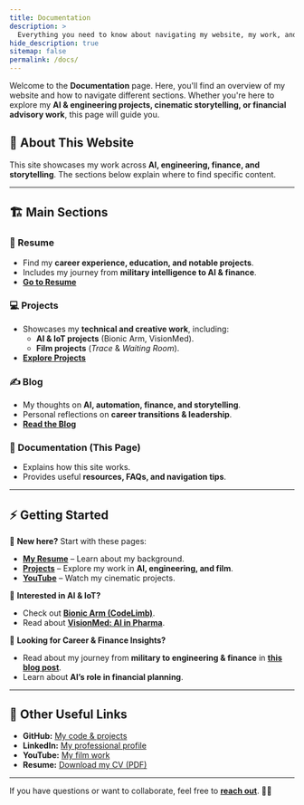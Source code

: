 ```yaml
---
title: Documentation
description: >
  Everything you need to know about navigating my website, my work, and how to explore my projects, blog, and portfolio.
hide_description: true
sitemap: false
permalink: /docs/
---
```


Welcome to the **Documentation** page. Here, you'll find an overview of my website and how to navigate different sections. Whether you're here to explore my **AI & engineering projects, cinematic storytelling, or financial advisory work**, this page will guide you.

## 🔹 About This Website
This site showcases my work across **AI, engineering, finance, and storytelling**. The sections below explain where to find specific content.

---

## 🏗 **Main Sections**
### **📜 Resume**
- Find my **career experience, education, and notable projects**.
- Includes my journey from **military intelligence to AI & finance**.
- **[Go to Resume](/resume/)**

### **💻 Projects**
- Showcases my **technical and creative work**, including:
  - **AI & IoT projects** (Bionic Arm, VisionMed).
  - **Film projects** (*Trace* & *Waiting Room*).
- **[Explore Projects](/projects/)**

### **✍️ Blog**
- My thoughts on **AI, automation, finance, and storytelling**.
- Personal reflections on **career transitions & leadership**.
- **[Read the Blog](/blog/)**

### **📄 Documentation (This Page)**
- Explains how this site works.
- Provides useful **resources, FAQs, and navigation tips**.

---

## ⚡ **Getting Started**
🔹 **New here?** Start with these pages:
- **[My Resume](/resume/)** – Learn about my background.
- **[Projects](/projects/)** – Explore my work in **AI, engineering, and film**.
- **[YouTube](/youtube/)** – Watch my cinematic projects.

🔹 **Interested in AI & IoT?**
- Check out **[Bionic Arm (CodeLimb)](/projects/bionic-arm)**.
- Read about **[VisionMed: AI in Pharma](/projects/visionmed)**.

🔹 **Looking for Career & Finance Insights?**
- Read about my journey from **military to engineering & finance** in **[this blog post](/blog/career-evolution)**.
- Learn about **AI’s role in financial planning**.

---

## 🔗 **Other Useful Links**
- **GitHub:** [My code & projects](https://github.com/yourgithubprofile)  
- **LinkedIn:** [My professional profile](https://linkedin.com/in/yourprofile)  
- **YouTube:** [My film work](https://youtube.com/yourchannel)  
- **Resume:** [Download my CV (PDF)](/resume.pdf)  

---

If you have questions or want to collaborate, feel free to **[reach out](/contact/)**. 🚀🔥  



<!-- ---
title: Documentation
description: >
  Here you should be able to find everything you need to know to accomplish the most common tasks when blogging with Hydejack.
hide_description: true
sitemap: false
permalink: /docs/
---

Here you should be able to find everything you need to know to accomplish the most common tasks when blogging with Hydejack.

While this manual tries to be beginner-friendly, as a user of Jekyll it is assumed that you are comfortable running shell commands and editing text files.
{:.note}


## Getting started
* [Install]{:.heading.flip-title} --- How to install and run Hydejack.
* [Upgrade]{:.heading.flip-title} --- You can skip this if you haven't used Hydejack before.
* [Config]{:.heading.flip-title} --- Once Jekyll is running you can start editing your config file.
{:.related-posts.faded}

## Using Hydejack
* [Basics]{:.heading.flip-title} --- How to add different types of content.
* [Writing]{:.heading.flip-title} --- Producing markdown content for Hydejack.
* [Scripts]{:.heading.flip-title} --- How to include 3rd party scripts on your site.
* [Build]{:.heading.flip-title} --- How to build the static files for deployment.
* [Deploy]{:.heading.flip-title} --- 🆕 How to deploy to a variety of popular providers.
* [Advanced]{:.heading.flip-title} --- Guides for more advanced tasks.
{:.related-posts.faded}

## Other
* [LICENSE]{:.heading.flip-title} --- The license of this project.
* [NOTICE]{:.heading.flip-title} --- Parts of this program are provided under separate licenses.
* [CHANGELOG]{:.heading.flip-title} --- Version history of Hydejack.
{:.related-posts.faded}

[install]: install.md
[upgrade]: upgrade.md
[config]: config.md
[basics]: basics.md
[writing]: writing.md
[scripts]: scripts.md
[build]: build.md
[deploy]: deploy.md
[advanced]: advanced.md
[LICENSE]: ../LICENSE.md
[NOTICE]: ../NOTICE.md
[CHANGELOG]: ../CHANGELOG.md -->
